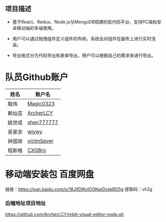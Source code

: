 ## 项目描述


- 基于React、Redux、Node.js与MongoDB搭建的低代码平台，支持PC端和安卓移动端的多端使用。

- 用户可以通过拖拽组件定义组件的布局，系统会对组件在画布上进行实时渲染。
 
- 导出格式分为代码导出和表单导出，用户可以根据自己的需求来进行导出。


# 队员Github账户

| 姓名   | 账户名                                        |
| ------ | --------------------------------------------- |
| 殷炜   | [Magic0323](https://github.com/Magic0323)     |
| 赖灿芸 | [ArcherLCY](https://github.com/ArcherLCY)     |
| 姚世成 | [shen777777](https://github.com/shen777777)   |
| 吴家余 | [wjywy](https://github.com/wjywy)             |
| 钟国政 | [victinSever](https://github.com/victinSever) |
| 程新格 | [CXGBro](https://github.com/CXGBro)           |

# 移动端安装包 百度网盘

链接：https://pan.baidu.com/s/18JifDlKyIO0KwiDsskRD5g 
提取码：vk2g 

### 后端地址项目地址
https://github.com/ArcherLCY/mbtt-visual-editor-node.git
